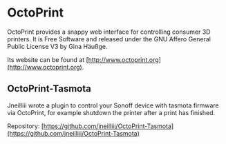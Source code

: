 # OctoPrint

OctoPrint provides a snappy web interface for controlling consumer 3D printers. It is Free Software and released under the GNU Affero General Public License V3 by Gina Häußge.

Its website can be found at [http://www.octoprint.org](http://www.octoprint.org).

## OctoPrint-Tasmota

Jneilliii wrote a plugin to control your Sonoff device with tasmota firmware via OctoPrint, for example shutdown the printer after a print has finished.

Repository: [https://github.com/jneilliii/OctoPrint-Tasmota](https://github.com/jneilliii/OctoPrint-Tasmota)
